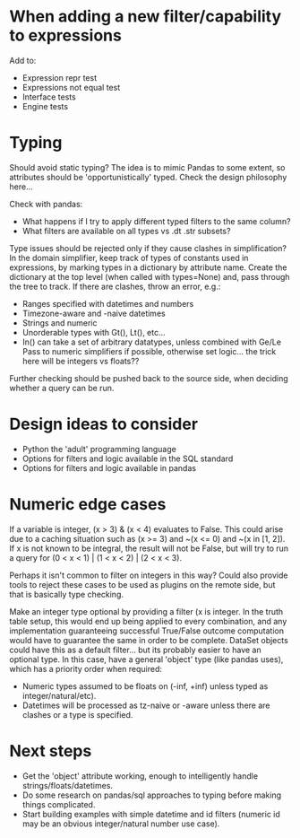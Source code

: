 
# When adding a new filter/capability to expressions

Add to:

* Expression repr test
* Expressions not equal test
* Interface tests
* Engine tests

# Typing

Should avoid static typing?
The idea is to mimic Pandas to some extent, so attributes should be 'opportunistically' typed.
Check the design philosophy here...

Check with pandas:

* What happens if I try to apply different typed filters to the same column?
* What filters are available on all types vs .dt .str subsets?

Type issues should be rejected only if they cause clashes in simplification?
In the domain simplifier, keep track of types of constants used in expressions, by marking types in a dictionary by attribute name.
Create the dictionary at the top level (when called with types=None) and, pass through the tree to track.
If there are clashes, throw an error, e.g.:

* Ranges specified with datetimes and numbers
* Timezone-aware and -naive datetimes
* Strings and numeric
* Unorderable types with Gt(), Lt(), etc...
* In() can take a set of arbitrary datatypes, unless combined with Ge/Le
Pass to numeric simplifiers if possible, otherwise set logic... the trick here will be integers vs floats??

Further checking should be pushed back to the source side, when deciding whether a query can be run.

# Design ideas to consider

* Python the 'adult' programming language
* Options for filters and logic available in the SQL standard
* Options for filters and logic available in pandas

# Numeric edge cases

If a variable is integer, (x > 3) & (x < 4) evaluates to False.
This could arise due to a caching situation such as (x >= 3) and ~(x <= 0) and ~(x in [1, 2]).
If x is not known to be integral, the result will not be False, but will try to run a query for (0 < x < 1) | (1 < x < 2) | (2 < x < 3).

Perhaps it isn't common to filter on integers in this way?
Could also provide tools to reject these cases to be used as plugins on the remote side, but that is basically type checking.

Make an integer type optional by providing a filter (x is integer.
In the truth table setup, this would end up being applied to every combination, and any implementation guaranteeing successful True/False outcome computation would have to guarantee the same in order to be complete.
DataSet objects could have this as a default filter... but its probably easier to have an optional type.
In this case, have a general 'object' type (like pandas uses), which has a priority order when required:

* Numeric types assumed to be floats on (-inf, +inf) unless typed as integer/natural/etc).
* Datetimes will be processed as tz-naive or -aware unless there are clashes or a type is specified.

# Next steps

* Get the 'object' attribute working, enough to intelligently handle strings/floats/datetimes.
* Do some research on pandas/sql approaches to typing before making things complicated.
* Start building examples with simple datetime and id filters (numeric id may be an obvious integer/natural number use case).
